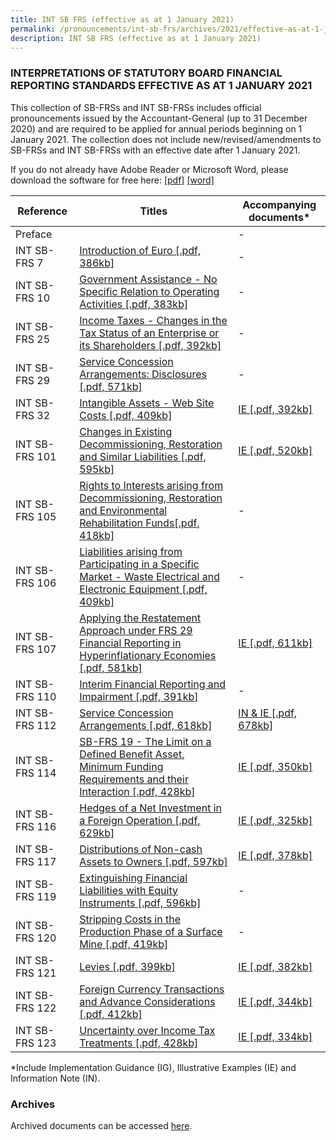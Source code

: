 ```yaml
---
title: INT SB FRS (effective as at 1 January 2021)
permalink: /pronouncements/int-sb-frs/archives/2021/effective-as-at-1-january-2021/
description: INT SB FRS (effective as at 1 January 2021)
---
```

### INTERPRETATIONS OF STATUTORY BOARD FINANCIAL REPORTING STANDARDS EFFECTIVE AS AT 1 JANUARY 2021

This collection of SB-FRSs and INT SB-FRSs includes official pronouncements issued by the Accountant-General (up to 31 December 2020) and are required to be applied for annual periods beginning on 1 January 2021. The collection does not include new/revised/amendments to SB-FRSs and INT SB-FRSs with an effective date after 1 January 2021.

If you do not already have Adobe Reader or Microsoft Word, please download the software for free here: [\[pdf\]](http://www.adobe.com/products/acrobat/readstep2.html) [\[word\]](http://www.microsoft.com/downloads/details.aspx?FamilyID=95e24c87-8732-48d5-8689-ab826e7b8fdf&DisplayLang=en)

| Reference | Titles | Accompanying documents\* |
| -------- | -------- | -------- |
| Preface |  | - |
| INT SB-FRS 7 | [Introduction of Euro [.pdf, 386kb]](/files/Docs/Default%20Source/Int%20Sb%20Frs/Effective%20As%20At%201%20January%202021/int_sb-frs_7_(2021).pdf) | - |
| INT SB-FRS 10 | [Government Assistance - No Specific Relation to Operating Activities [.pdf, 383kb]](/files/Docs/Default%20Source/Int%20Sb%20Frs/Effective%20As%20At%201%20January%202021/int_sb-frs_10_(2021).pdf) | - |
| INT SB-FRS 25 | [Income Taxes - Changes in the Tax Status of an Enterprise or its Shareholders [.pdf, 392kb]](/files/Docs/Default%20Source/Int%20Sb%20Frs/Effective%20As%20At%201%20January%202021/int_sb-frs_25_(2021).pdf) | - |
| INT SB-FRS 29 | [Service Concession Arrangements: Disclosures [.pdf, 571kb]](/files/Docs/Default%20Source/Int%20Sb%20Frs/Effective%20As%20At%201%20January%202021/int_sb-frs_29_(2021).pdf) | - |
| INT SB-FRS 32 | [Intangible Assets - Web Site Costs [.pdf, 409kb]](/files/Docs/Default%20Source/Int%20Sb%20Frs/Effective%20As%20At%201%20January%202021/int_sb-frs_32_(2021).pdf) | [IE [.pdf, 392kb]](/files/Docs/Default%20Source/Int%20Sb%20Frs/Effective%20As%20At%201%20January%202021/int_sb-frs_32_ie_(2021).pdf) |
| INT SB-FRS 101 | [Changes in Existing Decommissioning, Restoration and Similar Liabilities [.pdf, 595kb]](/files/Docs/Default%20Source/Int%20Sb%20Frs/Effective%20As%20At%201%20January%202021/int_sb-frs_101_(2021).pdf) | [IE [.pdf, 520kb]](/files/Docs/Default%20Source/Int%20Sb%20Frs/Effective%20As%20At%201%20January%202021/int_sb-frs_101_ie_(2021).pdf) |
| INT SB-FRS 105 | [Rights to Interests arising from Decommissioning, Restoration and Environmental Rehabilitation Funds[.pdf, 418kb]](/files/Docs/Default%20Source/Int%20Sb%20Frs/Effective%20As%20At%201%20January%202021/int_sb-frs_105_(2021).pdf) | - |
| INT SB-FRS 106 | [Liabilities arising from Participating in a Specific Market - Waste Electrical and Electronic Equipment [.pdf, 409kb]](/files/Docs/Default%20Source/Int%20Sb%20Frs/Effective%20As%20At%201%20January%202021/int_sb-frs_106_(2021).pdf) | - |
| INT SB-FRS 107 | [Applying the Restatement Approach under FRS 29 Financial Reporting in Hyperinflationary Economies [.pdf, 581kb]](/files/Docs/Default%20Source/Int%20Sb%20Frs/Effective%20As%20At%201%20January%202021/int_sb-frs_107_(2021).pdf) | [IE [.pdf, 611kb]](/files/Docs/Default%20Source/Int%20Sb%20Frs/Effective%20As%20At%201%20January%202021/int_sb-frs_107_ie_(2021).pdf) |
| INT SB-FRS 110 | [Interim Financial Reporting and Impairment [.pdf, 391kb]](/files/Docs/Default%20Source/Int%20Sb%20Frs/Effective%20As%20At%201%20January%202021/int_sb-frs_110_(2021).pdf) | - |
| INT SB-FRS 112 | [Service Concession Arrangements [.pdf, 618kb]](/files/Docs/Default%20Source/Int%20Sb%20Frs/Effective%20As%20At%201%20January%202021/int_sb-frs_112_(2021).pdf) | [IN & IE [.pdf, 678kb] ](/files/Docs/Default%20Source/Int%20Sb%20Frs/Effective%20As%20At%201%20January%202021/int_sb-frs_112_in_ie_(2021).pdf) |
| INT SB-FRS 114 | [SB-FRS 19 - The Limit on a Defined Benefit Asset, Minimum Funding Requirements and their Interaction [.pdf, 428kb]](/files/Docs/Default%20Source/Int%20Sb%20Frs/Effective%20As%20At%201%20January%202021/int_sb-frs_114_(2021).pdf) | [IE [.pdf, 350kb]](/files/Docs/Default%20Source/Int%20Sb%20Frs/Effective%20As%20At%201%20January%202021/int_sb-frs_114_ie_(2021).pdf) |
| INT SB-FRS 116 | [Hedges of a Net Investment in a Foreign Operation [.pdf, 629kb]](/files/Docs/Default%20Source/Int%20Sb%20Frs/Effective%20As%20At%201%20January%202021/int_sb-frs_116_(2021).pdf) | [IE [.pdf, 325kb]](/files/Docs/Default%20Source/Int%20Sb%20Frs/Effective%20As%20At%201%20January%202021/int_sb-frs_116_ie_(2021).pdf) |
| INT SB-FRS 117 | [Distributions of Non-cash Assets to Owners [.pdf, 597kb]](/files/Docs/Default%20Source/Int%20Sb%20Frs/Effective%20As%20At%201%20January%202021/int_sb-frs_117_(2021).pdf) | [IE [.pdf, 378kb]](/files/Docs/Default%20Source/Int%20Sb%20Frs/Effective%20As%20At%201%20January%202021/int_sb-frs_117_ie_(2021).pdf) |
| INT SB-FRS 119 | [Extinguishing Financial Liabilities with Equity Instruments [.pdf, 596kb]](/files/Docs/Default%20Source/Int%20Sb%20Frs/Effective%20As%20At%201%20January%202021/int_sb-frs_119_(2021).pdf) | - |
| INT SB-FRS 120 | [Stripping Costs in the Production Phase of a Surface Mine [.pdf, 419kb]](/files/Docs/Default%20Source/Int%20Sb%20Frs/Effective%20As%20At%201%20January%202021/int_sb-frs_120_(2021).pdf) | - |
| INT SB-FRS 121 | [Levies [.pdf, 399kb]](/files/Docs/Default%20Source/Int%20Sb%20Frs/Effective%20As%20At%201%20January%202021/int_sb-frs_121_(2021).pdf) | [IE [.pdf, 382kb]](/files/Docs/Default%20Source/Int%20Sb%20Frs/Effective%20As%20At%201%20January%202021/int_sb-frs_121_ie_(2021).pdf) |
| INT SB-FRS 122 | [Foreign Currency Transactions and Advance Considerations [.pdf, 412kb]](/files/Docs/Default%20Source/Int%20Sb%20Frs/Effective%20As%20At%201%20January%202021/int_sb-frs_122_(2021).pdf) | [IE [.pdf, 344kb]](/files/Docs/Default%20Source/Int%20Sb%20Frs/Effective%20As%20At%201%20January%202021/int_sb-frs_122_ie_(2021).pdf) |
| INT SB-FRS 123 | [Uncertainty over Income Tax Treatments [.pdf, 428kb]](/files/Docs/Default%20Source/Int%20Sb%20Frs/Effective%20As%20At%201%20January%202021/int_sb-frs_123_(2021).pdf) | [IE [.pdf, 334kb]](/files/Docs/Default%20Source/Int%20Sb%20Frs/Effective%20As%20At%201%20January%202021/int_sb-frs_123_ie_(2021).pdf) |

\*Include Implementation Guidance (IG), Illustrative Examples (IE) and Information Note (IN).

### Archives 

Archived documents can be accessed [here](/pronouncements/interpretations-of-sb-frs/archives/).